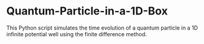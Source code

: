 # Quantum-Particle-in-a-1D-Box
This Python script simulates the time evolution of a quantum particle in a 1D infinite potential well using the finite difference method.
